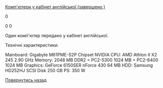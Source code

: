 ## 
[Комп&#39;ютери у кабінет англійської (завершено )](/info/for-grads/компютери-у-кабінет-англійської/)

0

0
0

Один комп'ютер передано у кабінет англійської.

Технічні характеристики:

Mainboard: Gigabyte M61PME-S2P Chipset NVIDIA
CPU: AMD Athlon II X2 245 2.90 GHz
Memory: 2048 MB DDR2 = PC2-5300 1024 MB + PC2-6400 1024 MB
Graphics: GeForce 6150SER nForce 430 64 MB
HDD: Samsung HD252HJ SCSI Disk 250 GB
PS: 350 W

<!-- <form action="/%D0%B4%D0%BB%D1%8F-%D0%B2%D0%B8%D0%BF%D1%83%D1%81%D0%BA%D0%BD%D0%B8%D0%BA%D1%96%D0%B2/%D0%BA%D0%BE%D0%BC%D0%BF%D1%8E%D1%82%D0%B5%D1%80%D0%B8-%D1%83-%D0%BA%D0%B0%D0%B1%D1%96%D0%BD%D0%B5%D1%82-%D0%B0%D0%BD%D0%B3%D0%BB%D1%96%D0%B9%D1%81%D1%8C%D0%BA%D0%BE%D1%97" class="donateform" enctype="multipart/form-data" method="post"><input id="Email" name="Email" placeholder="email@domain.com" type="email" value="" /><input id="Name" name="Name" placeholder="Вася Пупкін" type="text" value="" /><input type="number" id="Amount" name="Amount" placeholder="100 UAH" />
<input type="hidden" id="ProjectId" name="ProjectId" value="1188" />
<input type="hidden" id="Subscribe" name="Subscribe" value="fasle" />
<input type="submit" value="Зробити внесок" />
<input name='ufprt' type='hidden' value='79023B46EAF3DBAE380F3417F4FC9E084437A14E26CA5DAF4E06FDF895577991729C970AFCE6DF05E33F1A3D676C3C0CE90B289A3867B25DA7E5AB28473ED5D789A3B1ED5BBD8F2E5EAE698053C4018DA7FC4A34CB1CB530CAE0A1F37846CDA51FD06A4BF27E1EA9C224A52C2F838712202580A13DEE8AB8865B2C753D03FEDD6ADC5F295DE0C16FF0BE3FA5B7414544' /></form> -->


[Повернутись назад](/info/for-grads/)
